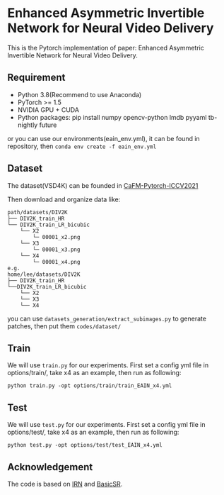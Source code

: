 # Enhanced Asymmetric Invertible Network for Neural Video Delivery
This is the Pytorch implementation of paper: Enhanced Asymmetric Invertible Network for Neural Video Delivery.
## Requirement
- Python 3.8(Recommend to use Anaconda)
- PyTorch >= 1.5
- NVIDIA GPU + CUDA
- Python packages: pip install numpy opencv-python lmdb pyyaml tb-nightly future

or you can use our environments(eain_env.yml), it can be found in repository, then `conda env create -f eain_env.yml`
## Dataset
The dataset(VSD4K) can be founded in [CaFM-Pytorch-ICCV2021](https://github.com/Neural-video-delivery/CaFM-Pytorch-ICCV2021)

Then download and organize data like:
```
path/datasets/DIV2K
├── DIV2K_train_HR
└── DIV2K_train_LR_bicubic
    └── X2
        └─ 00001_x2.png
    └── X3
        └─ 00001_x3.png
    └── X4
        └─ 00001_x4.png
e.g.
home/lee/datasets/DIV2K
├── DIV2K_train_HR
└──DIV2K_train_LR_bicubic
    └── X2
    └── X3
    └── X4
```
you can use `datasets_generation/extract_subimages.py` to generate patches, then put them `codes/dataset/`
## Train
We will use `train.py` for our experiments. First set a config yml file in options/train/, take x4 as an example, then run as following:
```
python train.py -opt options/train/train_EAIN_x4.yml
```
## Test
We will use `test.py` for our experiments. First set a config yml file in options/test/, take x4 as an example, then run as following:
```
python test.py -opt options/test/test_EAIN_x4.yml
```
## Acknowledgement
The code is based on [IRN](https://github.com/pkuxmq/Invertible-Image-Rescaling) and [BasicSR](https://github.com/xinntao/BasicSR).
